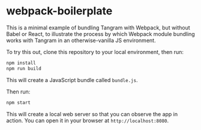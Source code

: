 # webpack-boilerplate

This is a minimal example of bundling Tangram with Webpack, but without Babel or React, to illustrate the process by which Webpack module bundling works with Tangram in an otherwise-vanilla JS environment.

To try this out, clone this repository to your local environment, then run:

```sh
npm install
npm run build
```

This will create a JavaScript bundle called `bundle.js`.

Then run:

```sh
npm start
```

This will create a local web server so that you can observe the app in action. You can open it in your browser at `http://localhost:8080`.